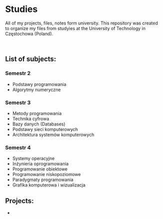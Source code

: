 # Studies
 All of my projects, files, notes form university.
 This repository was created to organize my files from studyies at the University of Technology in Częstochowa (Poland).

<br>

## List of subjects:

### Semestr 2
* Podstawy programowania
* Algorytmy numeryczne

### Semestr 3
* Metody programowania
* Technika cyfrowa
* Bazy danych (Databases)
* Podstawy sieci komputerowych
* Architektura systemów komputerowych

### Semestr 4
* Systemy operacyjne
* Inżynieria oprogramowania
* Programowanie obiektowe
* Programowanie niskopoziomowe
* Paradygmaty programowania
* Grafika komputerowa i wizualizacja

## Projects:
* 

